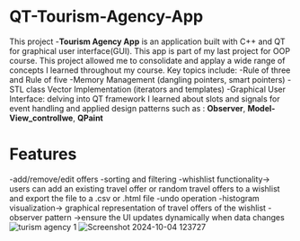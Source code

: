 # QT-Tourism-Agency-App
This project -**Tourism Agency App** is an application built with C++ and QT for graphical user interface(GUI). This app is part of my last project for OOP course. This project allowed me to consolidate and applay a wide range of concepts I learned throughout my course. Key topics include:
  -Rule of three and Rule of five
  -Memory Management (dangling pointers, smart pointers)
  -STL class Vector Implementation (iterators and templates) 
  -Graphical User Interface: delving into QT framework I learned about slots and signals for event handling and applied
  design patterns such as : **Observer**, **Model-View_controllwe**, **QPaint**
# Features
  -add/remove/edit offers
  -sorting and filtering
  -whishlist functionality-> users can add an existing travel offer or random travel offers to a wishlist and export
  the file to a .csv or .html file
  -undo operation
  -histogram visualization-> graphical representation of travel offers of the wishlist 
  -observer pattern ->ensure the UI updates dynamically when data changes
  ![turism agency 1](https://github.com/user-attachments/assets/a446b409-ea1a-4539-abeb-fea745243720)
![Screenshot 2024-10-04 123727](https://github.com/user-attachments/assets/869733ee-3336-4a30-bd40-94856c8581f2)

  


